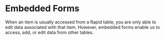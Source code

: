 # Embedded Forms

When an item is usually accessed from a Rapid table, you are only able to edit data associated with that item. However, embedded forms enable us to access, add, or edit data from other tables.

